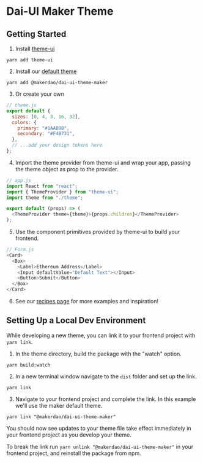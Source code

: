 # Dai-UI Maker Theme

## Getting Started

1. Install [theme-ui][]

`yarn add theme-ui`

2.  Install our [default theme][]

`yarn add @makerdao/dai-ui-theme-maker`

3.  Or create your own

```js
// theme.js
export default {
  sizes: [0, 4, 8, 16, 32],
  colors: {
    primary: "#1AAB9B",
    secondary: "#F4B731",
  },
  // ...add your design tokens here
};
```

4. Import the theme provider from theme-ui and wrap your app, passing the theme object as prop to the provider.

```js
// app.js
import React from "react";
import { ThemeProvider } from "theme-ui";
import theme from "./theme";

export default (props) => (
  <ThemeProvider theme={theme}>{props.children}</ThemeProvider>
);
```

5. Use the component primitives provided by theme-ui to build your frontend.

```js
// Form.js
<Card>
  <Box>
    <Label>Ethereum Address</Label>
    <Input defaultValue="Default Text"></Input>
    <Button>Submit</Button>
  </Box>
</Card>
```

6. See our [recipes page][] for more examples and inspiration!

[recipes page]: https://design-system.mkr-js-prod.now.sh/recipes
[theme-ui]: https://github.com/system-ui/theme-ui
[default theme]: https://github.com/makerdao/dai-ui/blob/initial-documentation/packages/dai-ui-theme-maker/lib/index.js

## Setting Up a Local Dev Environment

While developing a new theme, you can link it to your frontend project with `yarn link`.

1. In the theme directory, build the package with the "watch" option.

`yarn build:watch`

2. In a new terminal window navigate to the `dist` folder and set up the link.

`yarn link`

3. Navigate to your frontend project and complete the link. In this example we'll use the maker default theme.

`yarn link "@makerdao/dai-ui-theme-maker"`

You should now see updates to your theme file take effect immediately in your frontend project as you develop your theme.

To break the link run `yarn unlink "@makerdao/dai-ui-theme-maker"` in your frontend project, and reinstall the package from npm.
